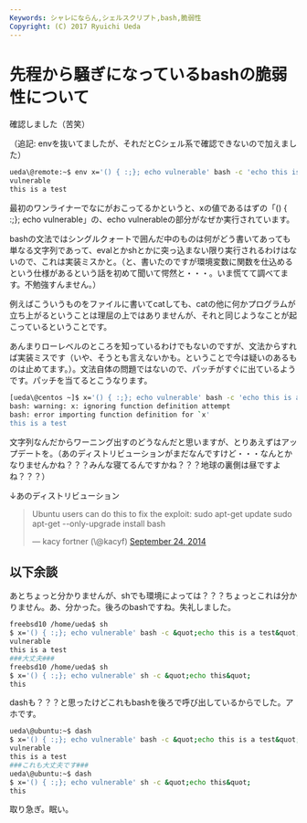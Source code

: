 ```yaml
---
Keywords: シャレにならん,シェルスクリプト,bash,脆弱性
Copyright: (C) 2017 Ryuichi Ueda
---
```


# 先程から騒ぎになっているbashの脆弱性について
確認しました（苦笑）

（追記: envを抜いてましたが、それだとCシェル系で確認できないので加えました）
```bash
ueda\@remote:~$ env x='() { :;}; echo vulnerable' bash -c 'echo this is a test'
vulnerable
this is a test
```

<!--more-->

最初のワンライナーでなにがおこってるかというと、xの値であるはずの「() { :;}; echo vulnerable」の、echo vulnerableの部分がなぜか実行されています。

bashの文法ではシングルクォートで囲んだ中のものは何がどう書いてあっても単なる文字列であって、evalとかshとかに突っ込まない限り実行されるわけはないので、これは実装ミスかと。（と、書いたのですが環境変数に関数を仕込めるという仕様があるという話を初めて聞いて愕然と・・・。いま慌てて調べてます。不勉強すんません。）

例えばこういうものをファイルに書いてcatしても、catの他に何かプログラムが立ち上がるということは理屈の上ではありませんが、それと同じようなことが起こっているということです。

あんまりローレベルのところを知っているわけでもないのですが、文法からすれば実装ミスです（いや、そうとも言えないかも。ということで今は疑いのあるものは止めてます。）。文法自体の問題ではないので、パッチがすぐに出ているようです。パッチを当てるとこうなります。

```bash
[ueda\@centos ~]$ x='() { :;}; echo vulnerable' bash -c 'echo this is a test'
bash: warning: x: ignoring function definition attempt
bash: error importing function definition for `x'
this is a test
```

文字列なんだからワーニング出すのどうなんだと思いますが、とりあえずはアップデートを。（あのディストリビューションがまだなんですけど・・・なんとかなりませんかね？？？みんな寝てるんですかね？？？地球の裏側は昼ですよね？？？）

↓あのディストリビューション

<blockquote class="twitter-tweet" data-partner="tweetdeck"><p>Ubuntu users can do this to fix the exploit:&#10;&#10;sudo apt-get update&#10;sudo apt-get --only-upgrade install bash</p>&mdash; kacy fortner (\@kacyf) <a href="https://twitter.com/kacyf/status/514813590348763136">September 24, 2014</a></blockquote>
<script async src="//platform.twitter.com/widgets.js" charset="utf-8"></script>


<h2>以下余談</h2>

あとちょっと分かりませんが、shでも環境によっては？？？ちょっとこれは分かりません。あ、分かった。後ろのbashですね。失礼しました。

```bash
freebsd10 /home/ueda$ sh
$ x='() { :;}; echo vulnerable' bash -c &quot;echo this is a test&quot; #&lt;-bashじゃんかwww（ごめんなさい）
vulnerable
this is a test
###大丈夫###
freebsd10 /home/ueda$ sh
$ x='() { :;}; echo vulnerable' sh -c &quot;echo this&quot;
this
```

dashも？？？と思ったけどこれもbashを後ろで呼び出しているからでした。アホです。

```bash
ueda\@ubuntu:~$ dash
$ x='() { :;}; echo vulnerable' bash -c &quot;echo this is a test&quot; 
vulnerable
this is a test
###これも大丈夫です###
ueda\@ubuntu:~$ dash
$ x='() { :;}; echo vulnerable' sh -c &quot;echo this&quot;
this
```

取り急ぎ。眠い。
